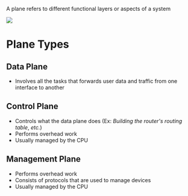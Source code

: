 A plane refers to different functional layers or aspects of a system

![](https://github.com/JonmarCorpuz/SecondBrain/blob/main/Assets/Whitespace.png)

# Plane Types

## Data Plane

* Involves all the tasks that forwards user data and traffic from one interface to another

## Control Plane

* Controls what the data plane does (Ex: *Building the router's routing table*, *etc.*)
* Performs overhead work
* Usually managed by the CPU

## Management Plane

* Performs overhead work
* Consists of protocols that are used to manage devices
* Usually managed by the CPU
